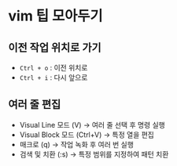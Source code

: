 # vim 팁 모아두기

## 이전 작업 위치로 가기
- `Ctrl + o` : 이전 위치로
- `Ctrl + i` : 다시 앞으로

## 여러 줄 편집
- Visual Line 모드 (V) → 여러 줄 선택 후 명령 실행
- Visual Block 모드 (Ctrl+V) → 특정 열을 편집
- 매크로 (q) → 작업 녹화 후 여러 번 실행
- 검색 및 치환 (:s) → 특정 범위를 지정하여 패턴 치환